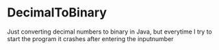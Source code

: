 # DecimalToBinary
Just converting decimal numbers to binary in Java, but everytime I try to start the program it crashes after entering the inputnumber
